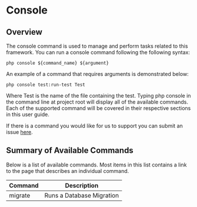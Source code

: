 # Console

## Overview
The console command is used to manage and perform tasks related to this framework. You can run a console command following the following syntax:

```php console ${command_name} ${argument}```

An example of a command that requires arguments is demonstrated below:

```php console test:run-test Test```

Where Test is the name of the file containing the test. Typing php console in the command line at project root will display all of the available commands. Each of the supported command will be covered in their respective sections in this user guide.

If there is a command you would like for us to support you can submit an issue [here](https://github.com/chapmancbVCU/chappy-php/issues).

## Summary of Available Commands
Below is a list of available commands. Most items in this list contains a link to the page that describes an individual command.

| Command | Description |
|---------|-------------|
| migrate | Runs a Database Migration |
